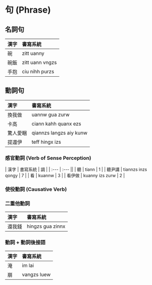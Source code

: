 # 句 (Phrase)

## 名詞句

| 漢字 | 書寫系統 |
| :--- | :--- |
| 碗 | zitt uanny |
| 碗飯 | zitt uann vngzs |
| 手抱 | ciu nihh purzs |

## 動詞句

| 漢字 | 書寫系統 |
| :--- | :--- |
| 換我做 | uannw gua zurw |
| 卡高 | ciann kahh quanx ezs |
| 驚人愛睏 | qiannzs langzs aiy kunw |
| 提還伊 | teff hingx izs |

### 感官動詞 (Verb of Sense Perception)

| 漢字 | 書寫系統 | 調 |
| :--- | :--- ||
| 聽 | tiann | 1 |
| 聽尹講 | tiannzs inzs qongy | 7 |
| 看 | kuannw | 3 |
| 看伊做 | kuanny izs zurw | 2 |

### 使役動詞 (Causative Verb)

### 二重他動詞

| 漢字 | 書寫系統 |
| :--- | :--- |
| 還我錢 | hingzs gua zinnx |

### 動詞 + 動詞後接語

| 漢字 | 書寫系統 |
| :--- | :--- |
| 淹 | im lai |
| 崩 | vangzs luew |
